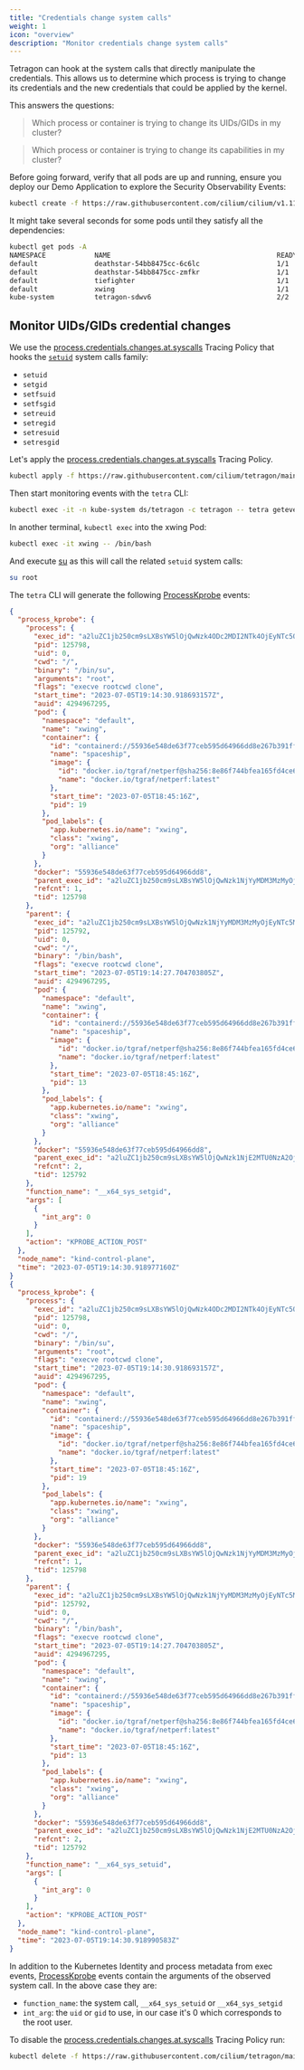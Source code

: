 ```yaml
---
title: "Credentials change system calls"
weight: 1
icon: "overview"
description: "Monitor credentials change system calls"
---
```


Tetragon can hook at the system calls that directly manipulate the credentials.
This allows us to determine which process is trying to change its credentials
and the new credentials that could be applied by the kernel.

This answers the questions:

> Which process or container is trying to change its UIDs/GIDs in my cluster?

> Which process or container is trying to change its capabilities in my
> cluster?

Before going forward, verify that all pods are up and running, ensure you
deploy our Demo Application to explore the Security Observability Events:

```bash
kubectl create -f https://raw.githubusercontent.com/cilium/cilium/v1.11/examples/minikube/http-sw-app.yaml
```

It might take several seconds for some pods until they satisfy all the dependencies:

```bash
kubectl get pods -A
NAMESPACE            NAME                                         READY   STATUS    RESTARTS   AGE
default              deathstar-54bb8475cc-6c6lc                   1/1     Running   0          2m54s
default              deathstar-54bb8475cc-zmfkr                   1/1     Running   0          2m54s
default              tiefighter                                   1/1     Running   0          2m54s
default              xwing                                        1/1     Running   0          2m54s
kube-system          tetragon-sdwv6                               2/2     Running   0          27m
```

## Monitor UIDs/GIDs credential changes

We use the
[process.credentials.changes.at.syscalls](https://raw.githubusercontent.com/cilium/tetragon/main/examples/tracingpolicy/process-credentials/process.credentials.changes.at.syscalls.yaml)
Tracing Policy that hooks the
[`setuid`](https://man7.org/linux/man-pages/man2/setuid.2.html) system calls
family:

- `setuid`
- `setgid`
- `setfsuid`
- `setfsgid`
- `setreuid`
- `setregid`
- `setresuid`
- `setresgid`

Let's apply the [process.credentials.changes.at.syscalls](https://raw.githubusercontent.com/cilium/tetragon/main/examples/tracingpolicy/process-credentials/process.credentials.changes.at.syscalls.yaml) Tracing Policy.

```bash
kubectl apply -f https://raw.githubusercontent.com/cilium/tetragon/main/examples/tracingpolicy/process-credentials/process.credentials.changes.at.syscalls.yaml
```

Then start monitoring events with the `tetra` CLI:
```bash
kubectl exec -it -n kube-system ds/tetragon -c tetragon -- tetra getevents
```

In another terminal, `kubectl exec` into the xwing Pod:

```bash
kubectl exec -it xwing -- /bin/bash
```

And execute [su](https://en.wikipedia.org/wiki/Su_(Unix)) as this will call the
related `setuid` system calls:

```bash
su root
```

The `tetra` CLI will generate the following [ProcessKprobe](https://tetragon.cilium.io/docs/reference/grpc-api/#processkprobe) events:

```json
{
  "process_kprobe": {
    "process": {
      "exec_id": "a2luZC1jb250cm9sLXBsYW5lOjQwNzk4ODc2MDI2NTk4OjEyNTc5OA==",
      "pid": 125798,
      "uid": 0,
      "cwd": "/",
      "binary": "/bin/su",
      "arguments": "root",
      "flags": "execve rootcwd clone",
      "start_time": "2023-07-05T19:14:30.918693157Z",
      "auid": 4294967295,
      "pod": {
        "namespace": "default",
        "name": "xwing",
        "container": {
          "id": "containerd://55936e548de63f77ceb595d64966dd8e267b391ff0ef63b26c17eb8c2f6510be",
          "name": "spaceship",
          "image": {
            "id": "docker.io/tgraf/netperf@sha256:8e86f744bfea165fd4ce68caa05abc96500f40130b857773186401926af7e9e6",
            "name": "docker.io/tgraf/netperf:latest"
          },
          "start_time": "2023-07-05T18:45:16Z",
          "pid": 19
        },
        "pod_labels": {
          "app.kubernetes.io/name": "xwing",
          "class": "xwing",
          "org": "alliance"
        }
      },
      "docker": "55936e548de63f77ceb595d64966dd8",
      "parent_exec_id": "a2luZC1jb250cm9sLXBsYW5lOjQwNzk1NjYyMDM3MzMyOjEyNTc5Mg==",
      "refcnt": 1,
      "tid": 125798
    },
    "parent": {
      "exec_id": "a2luZC1jb250cm9sLXBsYW5lOjQwNzk1NjYyMDM3MzMyOjEyNTc5Mg==",
      "pid": 125792,
      "uid": 0,
      "cwd": "/",
      "binary": "/bin/bash",
      "flags": "execve rootcwd clone",
      "start_time": "2023-07-05T19:14:27.704703805Z",
      "auid": 4294967295,
      "pod": {
        "namespace": "default",
        "name": "xwing",
        "container": {
          "id": "containerd://55936e548de63f77ceb595d64966dd8e267b391ff0ef63b26c17eb8c2f6510be",
          "name": "spaceship",
          "image": {
            "id": "docker.io/tgraf/netperf@sha256:8e86f744bfea165fd4ce68caa05abc96500f40130b857773186401926af7e9e6",
            "name": "docker.io/tgraf/netperf:latest"
          },
          "start_time": "2023-07-05T18:45:16Z",
          "pid": 13
        },
        "pod_labels": {
          "app.kubernetes.io/name": "xwing",
          "class": "xwing",
          "org": "alliance"
        }
      },
      "docker": "55936e548de63f77ceb595d64966dd8",
      "parent_exec_id": "a2luZC1jb250cm9sLXBsYW5lOjQwNzk1NjE2MTU0NzA2OjEyNTc4Mw==",
      "refcnt": 2,
      "tid": 125792
    },
    "function_name": "__x64_sys_setgid",
    "args": [
      {
        "int_arg": 0
      }
    ],
    "action": "KPROBE_ACTION_POST"
  },
  "node_name": "kind-control-plane",
  "time": "2023-07-05T19:14:30.918977160Z"
}
{
  "process_kprobe": {
    "process": {
      "exec_id": "a2luZC1jb250cm9sLXBsYW5lOjQwNzk4ODc2MDI2NTk4OjEyNTc5OA==",
      "pid": 125798,
      "uid": 0,
      "cwd": "/",
      "binary": "/bin/su",
      "arguments": "root",
      "flags": "execve rootcwd clone",
      "start_time": "2023-07-05T19:14:30.918693157Z",
      "auid": 4294967295,
      "pod": {
        "namespace": "default",
        "name": "xwing",
        "container": {
          "id": "containerd://55936e548de63f77ceb595d64966dd8e267b391ff0ef63b26c17eb8c2f6510be",
          "name": "spaceship",
          "image": {
            "id": "docker.io/tgraf/netperf@sha256:8e86f744bfea165fd4ce68caa05abc96500f40130b857773186401926af7e9e6",
            "name": "docker.io/tgraf/netperf:latest"
          },
          "start_time": "2023-07-05T18:45:16Z",
          "pid": 19
        },
        "pod_labels": {
          "app.kubernetes.io/name": "xwing",
          "class": "xwing",
          "org": "alliance"
        }
      },
      "docker": "55936e548de63f77ceb595d64966dd8",
      "parent_exec_id": "a2luZC1jb250cm9sLXBsYW5lOjQwNzk1NjYyMDM3MzMyOjEyNTc5Mg==",
      "refcnt": 1,
      "tid": 125798
    },
    "parent": {
      "exec_id": "a2luZC1jb250cm9sLXBsYW5lOjQwNzk1NjYyMDM3MzMyOjEyNTc5Mg==",
      "pid": 125792,
      "uid": 0,
      "cwd": "/",
      "binary": "/bin/bash",
      "flags": "execve rootcwd clone",
      "start_time": "2023-07-05T19:14:27.704703805Z",
      "auid": 4294967295,
      "pod": {
        "namespace": "default",
        "name": "xwing",
        "container": {
          "id": "containerd://55936e548de63f77ceb595d64966dd8e267b391ff0ef63b26c17eb8c2f6510be",
          "name": "spaceship",
          "image": {
            "id": "docker.io/tgraf/netperf@sha256:8e86f744bfea165fd4ce68caa05abc96500f40130b857773186401926af7e9e6",
            "name": "docker.io/tgraf/netperf:latest"
          },
          "start_time": "2023-07-05T18:45:16Z",
          "pid": 13
        },
        "pod_labels": {
          "app.kubernetes.io/name": "xwing",
          "class": "xwing",
          "org": "alliance"
        }
      },
      "docker": "55936e548de63f77ceb595d64966dd8",
      "parent_exec_id": "a2luZC1jb250cm9sLXBsYW5lOjQwNzk1NjE2MTU0NzA2OjEyNTc4Mw==",
      "refcnt": 2,
      "tid": 125792
    },
    "function_name": "__x64_sys_setuid",
    "args": [
      {
        "int_arg": 0
      }
    ],
    "action": "KPROBE_ACTION_POST"
  },
  "node_name": "kind-control-plane",
  "time": "2023-07-05T19:14:30.918990583Z"
}
```

In addition to the Kubernetes Identity and process metadata from exec events,
[ProcessKprobe](https://tetragon.cilium.io/docs/reference/grpc-api/#processkprobe)
events contain the arguments of the observed system call. In the above case
they are:

- `function_name`: the system call, `__x64_sys_setuid` or
  `__x64_sys_setgid`
- `int_arg`: the `uid` or `gid` to use, in our case it's 0 which corresponds to
  the root user.


To disable the [process.credentials.changes.at.syscalls](https://raw.githubusercontent.com/cilium/tetragon/main/examples/tracingpolicy/process-credentials/process.credentials.changes.at.syscalls.yaml) Tracing Policy run:

```bash
kubectl delete -f https://raw.githubusercontent.com/cilium/tetragon/main/examples/tracingpolicy/process-credentials/process.credentials.changes.at.syscalls.yaml
```
